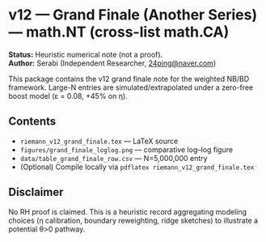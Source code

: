 
# v12 — Grand Finale (Another Series) — math.NT (cross-list math.CA)

**Status:** Heuristic numerical note (not a proof).  
**Author:** Serabi (Independent Researcher, 24ping@naver.com)

This package contains the v12 grand finale note for the weighted NB/BD framework.
Large-N entries are simulated/extrapolated under a zero-free boost model (ε = 0.08, +45% on η).

## Contents
- `riemann_v12_grand_finale.tex` — LaTeX source
- `figures/grand_finale_loglog.png` — comparative log–log figure
- `data/table_grand_finale_row.csv` — N=5,000,000 entry
- (Optional) Compile locally via `pdflatex riemann_v12_grand_finale.tex`

## Disclaimer
No RH proof is claimed. This is a heuristic record aggregating modeling choices (η calibration, boundary reweighting, ridge sketches) to illustrate a potential θ>0 pathway.
